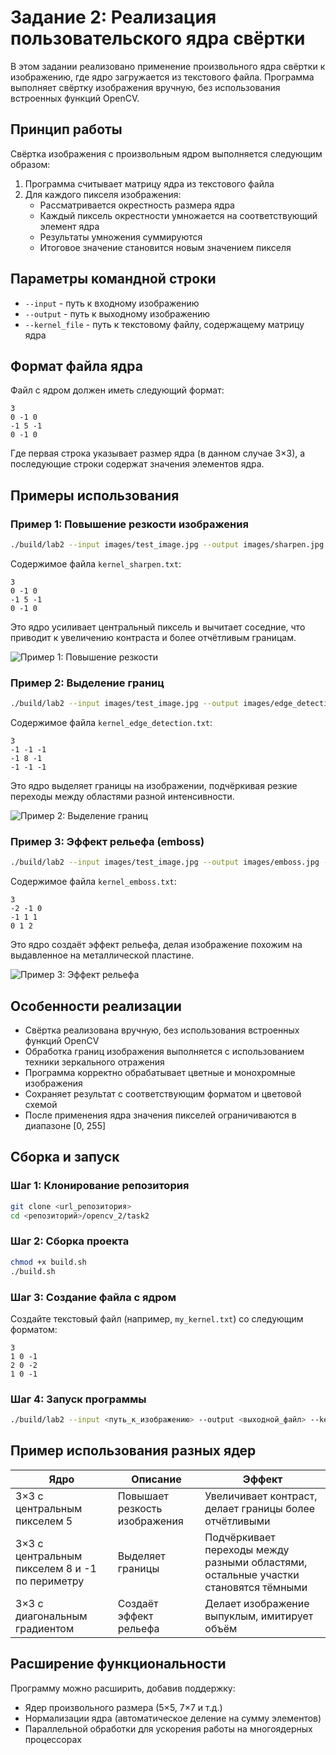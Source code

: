 # Задание 2: Реализация пользовательского ядра свёртки

В этом задании реализовано применение произвольного ядра свёртки к изображению, где ядро загружается из текстового файла. Программа выполняет свёртку изображения вручную, без использования встроенных функций OpenCV.

## Принцип работы

Свёртка изображения с произвольным ядром выполняется следующим образом:
1. Программа считывает матрицу ядра из текстового файла
2. Для каждого пикселя изображения:
   - Рассматривается окрестность размера ядра
   - Каждый пиксель окрестности умножается на соответствующий элемент ядра
   - Результаты умножения суммируются
   - Итоговое значение становится новым значением пикселя

## Параметры командной строки

- `--input` - путь к входному изображению
- `--output` - путь к выходному изображению
- `--kernel_file` - путь к текстовому файлу, содержащему матрицу ядра

## Формат файла ядра

Файл с ядром должен иметь следующий формат:
```
3
0 -1 0
-1 5 -1
0 -1 0
```

Где первая строка указывает размер ядра (в данном случае 3×3), а последующие строки содержат значения элементов ядра.

## Примеры использования

### Пример 1: Повышение резкости изображения

```bash
./build/lab2 --input images/test_image.jpg --output images/sharpen.jpg --kernel_file kernel_sharpen.txt
```

Содержимое файла `kernel_sharpen.txt`:
```
3
0 -1 0
-1 5 -1
0 -1 0
```

Это ядро усиливает центральный пиксель и вычитает соседние, что приводит к увеличению контраста и более отчётливым границам.

![Пример 1: Повышение резкости](images/sharpen.jpg)

### Пример 2: Выделение границ

```bash
./build/lab2 --input images/test_image.jpg --output images/edge_detection.jpg --kernel_file kernel_edge_detection.txt
```

Содержимое файла `kernel_edge_detection.txt`:
```
3
-1 -1 -1
-1 8 -1
-1 -1 -1
```

Это ядро выделяет границы на изображении, подчёркивая резкие переходы между областями разной интенсивности.

![Пример 2: Выделение границ](images/edge_detection.jpg)

### Пример 3: Эффект рельефа (emboss)

```bash
./build/lab2 --input images/test_image.jpg --output images/emboss.jpg --kernel_file kernel_emboss.txt
```

Содержимое файла `kernel_emboss.txt`:
```
3
-2 -1 0
-1 1 1
0 1 2
```

Это ядро создаёт эффект рельефа, делая изображение похожим на выдавленное на металлической пластине.

![Пример 3: Эффект рельефа](images/emboss.jpg)

## Особенности реализации

- Свёртка реализована вручную, без использования встроенных функций OpenCV
- Обработка границ изображения выполняется с использованием техники зеркального отражения
- Программа корректно обрабатывает цветные и монохромные изображения
- Сохраняет результат с соответствующим форматом и цветовой схемой
- После применения ядра значения пикселей ограничиваются в диапазоне [0, 255]

## Сборка и запуск

### Шаг 1: Клонирование репозитория

```bash
git clone <url_репозитория>
cd <репозиторий>/opencv_2/task2
```

### Шаг 2: Сборка проекта

```bash
chmod +x build.sh
./build.sh
```

### Шаг 3: Создание файла с ядром

Создайте текстовый файл (например, `my_kernel.txt`) со следующим форматом:
```
3
1 0 -1
2 0 -2
1 0 -1
```

### Шаг 4: Запуск программы

```bash
./build/lab2 --input <путь_к_изображению> --output <выходной_файл> --kernel_file <файл_ядра>
```

## Пример использования разных ядер

| Ядро | Описание | Эффект |
|------|----------|--------|
| 3×3 с центральным пикселем 5 | Повышает резкость изображения | Увеличивает контраст, делает границы более отчётливыми |
| 3×3 с центральным пикселем 8 и -1 по периметру | Выделяет границы | Подчёркивает переходы между разными областями, остальные участки становятся тёмными |
| 3×3 с диагональным градиентом | Создаёт эффект рельефа | Делает изображение выпуклым, имитирует объём |

## Расширение функциональности

Программу можно расширить, добавив поддержку:
- Ядер произвольного размера (5×5, 7×7 и т.д.)
- Нормализации ядра (автоматическое деление на сумму элементов)
- Параллельной обработки для ускорения работы на многоядерных процессорах 